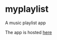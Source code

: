 # myplaylist
A music playlist app

The app is hosted [here](https://tugumeandree.github.io/myplaylist/)
